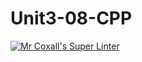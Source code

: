 # Unit3-08-CPP
[![Mr Coxall's Super Linter](https://github.com/ICS3U-Programming-Aaron-R-V-K/Unit3-08-CPP/workflows/Mr%20Coxall's%20Super%20Linter/badge.svg)](https://github.com/ICS3U-Programming-Aaron-R-V-K/Unit3-08-CPP/actions/)
